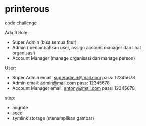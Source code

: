 # printerous
code challenge

Ada 3 Role:
- Super Admin (bisa semua fitur)
- Admin (menambahkan user, assign account manager dan lihat organisasi)
- Account Manager (manage organisasi dan manage person)

User:
- Super Admin 
  email: superadmin@mail.com 
  pass: 12345678
- Admin
  email: admin@mail.com
  pass: 12345678
- Account Manager
  email: antony@mail.com
  pass: 12345678
  
step:
- migrate
- seed
- symlink storage (menampilkan gambar)
